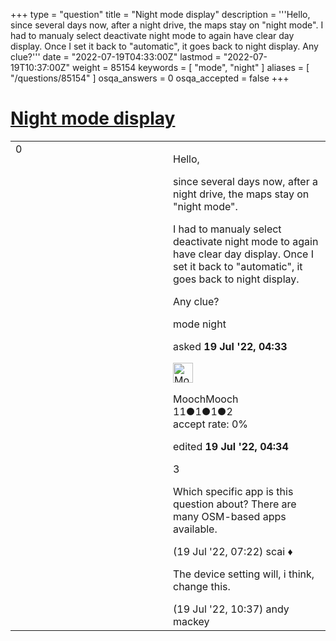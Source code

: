 +++
type = "question"
title = "Night mode display"
description = '''Hello, since several days now, after a night drive, the maps stay on &quot;night mode&quot;. I had to manualy select deactivate night mode to again have clear day display. Once I set it back to &quot;automatic&quot;, it goes back to night display. Any clue?'''
date = "2022-07-19T04:33:00Z"
lastmod = "2022-07-19T10:37:00Z"
weight = 85154
keywords = [ "mode", "night" ]
aliases = [ "/questions/85154" ]
osqa_answers = 0
osqa_accepted = false
+++

<div class="headNormal">

# [Night mode display](/questions/85154/night-mode-display)

</div>

<div id="main-body">

<div id="askform">

<table id="question-table" style="width:100%;">
<colgroup>
<col style="width: 50%" />
<col style="width: 50%" />
</colgroup>
<tbody>
<tr>
<td style="width: 30px; vertical-align: top"><div class="vote-buttons">
<span id="post-85154-upvote" class="ajax-command post-vote up" rel="nofollow" title="I like this post (click again to cancel)"> </span>
<div id="post-85154-score" class="post-score" title="current number of votes">
0
</div>
<span id="post-85154-downvote" class="ajax-command post-vote down" rel="nofollow" title="I dont like this post (click again to cancel)"> </span> <span id="favorite-mark" class="ajax-command favorite-mark" rel="nofollow" title="mark/unmark this question as favorite (click again to cancel)"> </span>
<div id="favorite-count" class="favorite-count">
&#10;</div>
</div></td>
<td><div id="item-right">
<div class="question-body">
<p>Hello,</p>
<p>since several days now, after a night drive, the maps stay on "night mode".</p>
<p>I had to manualy select deactivate night mode to again have clear day display. Once I set it back to "automatic", it goes back to night display.</p>
<p>Any clue?</p>
</div>
<div id="question-tags" class="tags-container tags">
<span class="post-tag tag-link-mode" rel="tag" title="see questions tagged &#39;mode&#39;">mode</span> <span class="post-tag tag-link-night" rel="tag" title="see questions tagged &#39;night&#39;">night</span>
</div>
<div id="question-controls" class="post-controls">
&#10;</div>
<div class="post-update-info-container">
<div class="post-update-info post-update-info-user">
<p>asked <strong>19 Jul '22, 04:33</strong></p>
<img src="https://secure.gravatar.com/avatar/a81581b2a10d58fcc54c450d5cf2f473?s=32&amp;d=identicon&amp;r=g" class="gravatar" width="32" height="32" alt="MoochMooch&#39;s gravatar image" />
<p><span>MoochMooch</span><br />
<span class="score" title="11 reputation points">11</span><span title="1 badges"><span class="badge1">●</span><span class="badgecount">1</span></span><span title="1 badges"><span class="silver">●</span><span class="badgecount">1</span></span><span title="2 badges"><span class="bronze">●</span><span class="badgecount">2</span></span><br />
<span class="accept_rate" title="Rate of the user&#39;s accepted answers">accept rate:</span> <span title="MoochMooch has no accepted answers">0%</span></p>
</div>
<div class="post-update-info post-update-info-edited">
<p><span> edited <strong>19 Jul '22, 04:34</strong> </span></p>
</div>
</div>
<div id="comments-container-85154" class="comments-container">
<span id="85156"></span>
<div id="comment-85156" class="comment">
<div id="post-85156-score" class="comment-score">
3
</div>
<div class="comment-text">
<p>Which specific app is this question about? There are many OSM-based apps available.</p>
</div>
<div id="comment-85156-info" class="comment-info">
<span class="comment-age">(19 Jul '22, 07:22)</span> <span class="comment-user userinfo">scai ♦</span>
</div>
</div>
<span id="85157"></span>
<div id="comment-85157" class="comment">
<div id="post-85157-score" class="comment-score">
&#10;</div>
<div class="comment-text">
<p>The device setting will, i think, change this.</p>
</div>
<div id="comment-85157-info" class="comment-info">
<span class="comment-age">(19 Jul '22, 10:37)</span> <span class="comment-user userinfo">andy mackey</span>
</div>
</div>
</div>
<div id="comment-tools-85154" class="comment-tools">
&#10;</div>
<div class="clear">
&#10;</div>
<div id="comment-85154-form-container" class="comment-form-container">
&#10;</div>
<div class="clear">
&#10;</div>
</div></td>
</tr>
</tbody>
</table>

</div>

</div>

